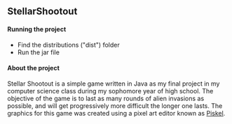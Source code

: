## StellarShootout

#### Running the project
- Find the distributions ("dist") folder
- Run the jar file

#### About the project
Stellar Shootout is a simple game written in Java as my final project in my computer science class during my sophomore year of high school. The objective of the game is to last as many rounds of alien invasions as possible, and will get progressively more difficult the longer one lasts. The graphics for this game was created using a pixel art editor known as [Piskel](https://www.piskelapp.com/).

